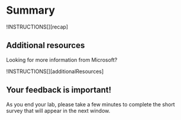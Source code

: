 # Summary

!INSTRUCTIONS[][recap]

## Additional resources

Looking for more information from Microsoft?

!INSTRUCTIONS[][additionalResources]

## Your feedback is important!

As you end your lab, please take a few minutes to
complete the short survey that will appear in the next window.

